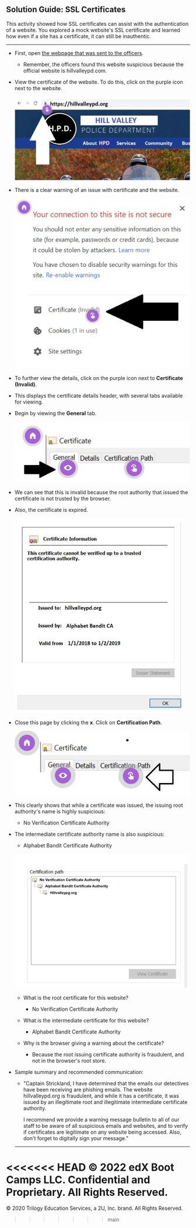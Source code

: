 ## Solution Guide: SSL Certificates 

This activity showed how SSL certificates can assist with the authentication of a website.  You explored a mock website's SSL certificate and learned how even if a site has a certificate, it can still be inauthentic.

---


- First, open [the webpage that was sent to the officers]( https://view.genial.ly/5defb03224596c0fff13c3a2/interactive-image-interactive-image).
      
    - Remember, the officers found this website suspicious because the official website is hillvalleypd.com.
 
 - View the certificate of the website. To do this, click on the purple icon next to the website.
 
    ![cert1](images/cert1.jpg)
 
 - There is a clear warning of an issue with certificate and the website.
 
    ![cert2](images/cert2.jpg)
  
  - To further view the details, click on the purple icon next to **Certificate (Invalid)**.
  
  - This displays the certificate details header, with several tabs available for viewing.
  
  - Begin by viewing the **General** tab.
  
    ![cert3](images/cert3.jpg)
  
  - We can see that this is invalid because the root authority that issued the certificate is not trusted by the browser.
  
  - Also, the certificate is expired.
  
    ![cert4](images/cert4.jpg)
   
- Close this page by clicking the **x**. Click on **Certification Path**.
   
    ![cert5](images/cert5.jpg)
   
- This clearly shows that while a certificate was issued, the issuing root authority's name is highly suspicious:
   - No Verification Certificate Authority 
- The intermediate certificate authority name is also suspicious: 
   - Alphabet Bandit Certificate Authority
           
    ![cert6](images/cert6.jpg)        
           
  - What is the root certificate for this website?
      -  No Verification Certificate Authority

  - What is the intermediate certificate for this website?
      -  Alphabet Bandit Certificate Authority

  - Why is the browser giving a warning about the certificate?
      - Because the root issuing certificate authority is fraudulent, and not in the browser's root store.
   
- Sample summary and recommended communication:
   
   - "Captain Strickland, I have determined that the emails our detectives have been receiving are phishing emails. The website hillvalleypd.org is fraudulent, and while it has a certificate, it was issued by an illegitimate root and illegitimate intermediate certificate authority. 
   
      I recommend we provide a warning message bulletin to all of our staff to be aware of all suspicious emails and websites, and to verify if certificates are legitimate on any website being accessed. Also, don't forget to digitally sign your message."
  ---
<<<<<<< HEAD
   © 2022 edX Boot Camps LLC. Confidential and Proprietary. All Rights Reserved.
=======
   © 2020 Trilogy Education Services, a 2U, Inc. brand. All Rights Reserved.
>>>>>>> main
